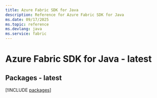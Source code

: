 ```yaml
---
title: Azure Fabric SDK for Java
description: Reference for Azure Fabric SDK for Java
ms.date: 09/17/2025
ms.topic: reference
ms.devlang: java
ms.service: fabric
---
```

# Azure Fabric SDK for Java - latest
## Packages - latest
[!INCLUDE [packages](fabric-index.md)]